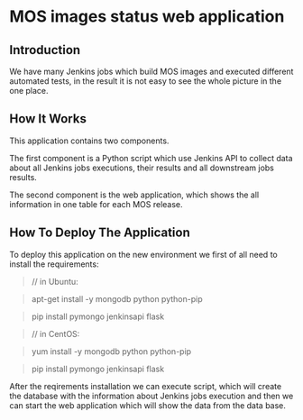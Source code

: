 # MOS images status web application

## Introduction
We have many Jenkins jobs which build MOS images and executed
different automated tests, in the result it is not easy to
see the whole picture in the one place.

## How It Works
This application contains two components.

The first component is a Python script which use
Jenkins API to collect data about all Jenkins jobs
executions, their results and all downstream jobs results.

The second component is the web application, which
shows the all information in one table for each MOS release.

## How To Deploy The Application
To deploy this application on the new environment we
first of all need to install the requirements:

> // in Ubuntu:

> apt-get install -y mongodb python python-pip

> pip install pymongo jenkinsapi flask

> // in CentOS:

> yum install -y mongodb python python-pip                                  

> pip install pymongo jenkinsapi flask

After the reqirements installation we can execute script, which will
create the database with the information about Jenkins jobs execution
and then we can start the web application which will show the data from
the data base.
